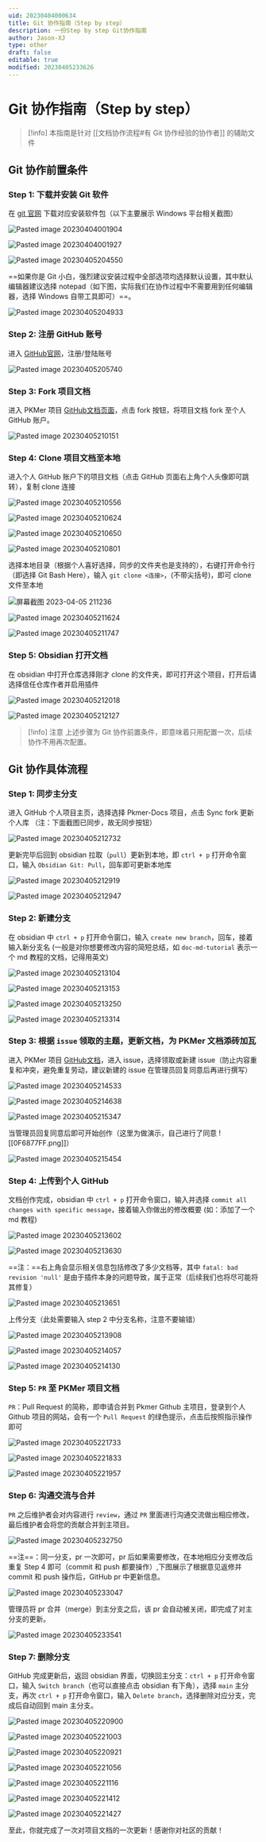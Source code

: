 ```yaml
---
uid: 20230404000634
title: Git 协作指南（Step by step）
description: 一份Step by step Git协作指南
author: Jason-XJ
type: other
draft: false
editable: true
modified: 20230405233626
---
```


# Git 协作指南（Step by step）

> [!info]
> 本指南是针对 [[文档协作流程#有 Git 协作经验的协作者]] 的辅助文件

## Git 协作前置条件

### Step 1: 下载并安装 Git 软件

在 [git 官网](https://git-scm.com/downloads) 下载对应安装软件包（以下主要展示 Windows 平台相关截图）

![Pasted image 20230404001904](https://s1.vika.cn/space/2023/04/06/d9f053056e354881a34eeeb4dfcd0061)

![Pasted image 20230404001927](https://s1.vika.cn/space/2023/04/06/50bd9d8c98cb4fdbabc4f23f1a7faa06)

![Pasted image 20230405204550](https://s1.vika.cn/space/2023/04/06/e06d243725f84d1d891d5b72300bcedb)

==如果你是 Git 小白，强烈建议安装过程中全部选项均选择默认设置，其中默认编辑器建议选择 notepad（如下图，实际我们在协作过程中不需要用到任何编辑器，选择 Windows 自带工具即可）==。

![Pasted image 20230405204933](https://s1.vika.cn/space/2023/04/06/494874f57f3a44e0a66ced373ec182ec)

### Step 2: 注册 GitHub 账号

进入 [GitHub官网](https://github.com/)，注册/登陆账号

![Pasted image 20230405205740](https://s1.vika.cn/space/2023/04/06/64bd5acb0a0842dd9a7c3f010d53df74)

### Step 3: Fork 项目文档

进入 PKMer 项目 [GitHub文档页面](https://github.com/PKM-er/Pkmer-Docs)，点击 fork 按钮，将项目文档 fork 至个人 GitHub 账户。

![Pasted image 20230405210151](https://s1.vika.cn/space/2023/04/06/d46e7a2b4fb3490082fccac26b7f3d3d)

### Step 4: Clone 项目文档至本地

进入个人 GitHub 账户下的项目文档（点击 GitHub 页面右上角个人头像即可跳转），复制 clone 连接

![Pasted image 20230405210556](https://s1.vika.cn/space/2023/04/06/5674edc160f549ae89d3f46da6286d79)

![Pasted image 20230405210624](https://s1.vika.cn/space/2023/04/06/8abbad15f6714735835a95a4ff15d4a7)

![Pasted image 20230405210650](https://s1.vika.cn/space/2023/04/06/7fca63e8552d4d38944dd3ebf5c5dffc)

![Pasted image 20230405210801](https://s1.vika.cn/space/2023/04/06/88ae17efdbb64773b47e74af7a5ea90d)

选择本地目录（根据个人喜好选择，同步的文件夹也是支持的），右键打开命令行（即选择 Git Bash Here），输入 `git clone <连接>`，(不带尖括号)，即可 clone 文件至本地

![屏幕截图 2023-04-05 211236](https://s1.vika.cn/space/2023/04/06/627b56d6b7a74725a3790e2aee98dd21)

![Pasted image 20230405211624](https://s1.vika.cn/space/2023/04/06/0a26c42cbf554345bbdd57b82b4020b2)

![Pasted image 20230405211747](https://s1.vika.cn/space/2023/04/06/545a183b9a8345eea64752ad9791451f)

### Step 5: Obsidian 打开文档

在 obsidian 中打开仓库选择刚才 clone 的文件夹，即可打开这个项目，打开后请选择信任仓库作者并启用插件

![Pasted image 20230405212018](https://s1.vika.cn/space/2023/04/06/3a40270880fc43059df5dacb89b3554a)

![Pasted image 20230405212127](https://s1.vika.cn/space/2023/04/06/541d2829272142a6bdceacb851cc4b75)

> [!info] 注意
> 上述步骤为 Git 协作前置条件，即意味着只用配置一次，后续协作不用再次配置。

## Git 协作具体流程

### Step 1: 同步主分支

进入 GitHub 个人项目主页，选择选择 Pkmer-Docs 项目，点击 Sync fork 更新个人库 （注：下面截图已同步，故无同步按钮）

![Pasted image 20230405212732](https://s1.vika.cn/space/2023/04/06/c637c2f39b9343b0b2ccd26c68769cb1)

更新完毕后回到 obsidian 拉取（`pull`）更新到本地，即 `ctrl + p` 打开命令窗口，输入 `Obsidian Git: Pull`，回车即可更新本地库

![Pasted image 20230405212919](https://s1.vika.cn/space/2023/04/06/c6fe8541a4f644e5b286e250f5b4f971)

![Pasted image 20230405212947](https://s1.vika.cn/space/2023/04/06/eb791ac2788c4309b292458b2086816f)

### Step 2: 新建分支

在 obsidian 中 `ctrl + p` 打开命令窗口，输入 `create new branch`，回车，接着输入新分支名 (一般是对你想要修改内容的简短总结，如 `doc-md-tutorial` 表示一个 md 教程的文档，记得用英文)

![Pasted image 20230405213104](https://s1.vika.cn/space/2023/04/06/215208b3f4f941d18075e45e5981b569)

![Pasted image 20230405213153](https://s1.vika.cn/space/2023/04/06/e6155c3299da4ecea27a4d3c13acf53f)

![Pasted image 20230405213250](https://s1.vika.cn/space/2023/04/06/5cb406d748574832bcac88619d50fb54)

![Pasted image 20230405213314](https://s1.vika.cn/space/2023/04/06/f4508cc09d1b40b7ac9cee42eeab2c06)

### Step 3: 根据 `issue` 领取的主题，更新文档，为 PKMer 文档添砖加瓦

进入 PKMer 项目 [GitHub文档](https://github.com/PKM-er/Pkmer-Docs)，进入 issue，选择领取或新建 issue（防止内容重复和冲突，避免重复劳动，建议新建的 issue 在管理员回复同意后再进行撰写）

![Pasted image 20230405214533](https://s1.vika.cn/space/2023/04/06/0b97608c5ede4079a90cdd64f8fadd78)

![Pasted image 20230405214638](https://s1.vika.cn/space/2023/04/06/3ac6d3fa26c8456abcebf0a0f9c795eb)

![Pasted image 20230405215347](https://s1.vika.cn/space/2023/04/06/1118dd134f384a4b92920b20f7039b96)

当管理员回复同意后即可开始创作（这里为做演示，自己进行了同意 ![[0F6877FF.png]]）

![Pasted image 20230405215454](https://s1.vika.cn/space/2023/04/06/cfbcbabca3614c84bd1c818616d4a30e)

### Step 4: 上传到个人 GitHub

文档创作完成，obsidian 中 `ctrl + p` 打开命令窗口，输入并选择 `commit all changes with specific message`，接着输入你做出的修改概要 (如：添加了一个 md 教程)

![Pasted image 20230405213602](https://s1.vika.cn/space/2023/04/06/33d39d56966b46ef83630d1b18994944)

![Pasted image 20230405213630](https://s1.vika.cn/space/2023/04/06/d6da77a969db42f4837d80cfedf40655)

==注：==右上角会显示相关信息包括修改了多少文档等，其中 `fatal: bad revision 'null'` 是由于插件本身的问题导致，属于正常（后续我们也将尽可能将其修复）

![Pasted image 20230405213651](https://s1.vika.cn/space/2023/04/06/c620c6b677104938a7fbf210119308fa)

上传分支（此处需要输入 step 2 中分支名称，注意不要输错）

![Pasted image 20230405213908](https://s1.vika.cn/space/2023/04/06/8a2f8274123e446d86a611f8c72d3e83)

![Pasted image 20230405214057](https://s1.vika.cn/space/2023/04/06/097ceb389de74d218b02c06e25a1eb45)

![Pasted image 20230405214130](https://s1.vika.cn/space/2023/04/06/7083f7db92794da097fbed8485c415de)

### Step 5: `PR` 至 PKMer 项目文档

`PR`：Pull Request 的简称，即申请合并到 Pkmer Github 主项目，登录到个人 Github 项目的网站，会有一个 `Pull Request` 的绿色提示，点击后按照指示操作即可

![Pasted image 20230405221733](https://s1.vika.cn/space/2023/04/06/51c5cf366d9a4492ba9ae771d8d89556)

![Pasted image 20230405221833](https://s1.vika.cn/space/2023/04/06/aac9f4ad5f6b4ccd9b94ae08af8d84c2)

![Pasted image 20230405221957](https://s1.vika.cn/space/2023/04/06/1b33f27da4a7465485aa821e252be128)

### Step 6: 沟通交流与合并

`PR` 之后维护者会对内容进行 `review`，通过 `PR` 里面进行沟通交流做出相应修改，最后维护者会将您的贡献合并到主项目。

![Pasted image 20230405232750](https://s1.vika.cn/space/2023/04/06/84466740c5174ca78085331c60c3f5d5)

==注==：同一分支，pr 一次即可，pr 后如果需要修改，在本地相应分支修改后重复 Step 4 即可（commit 和 push 都要操作）,下图展示了根据意见返修并 commit 和 push 操作后，GitHub pr 中更新信息。

![Pasted image 20230405233047](https://s1.vika.cn/space/2023/04/06/517c0dee6a384022afe651f0aaae048f)

管理员将 pr 合并（merge）到主分支之后，该 pr 会自动被关闭，即完成了对主分支的更新。

![Pasted image 20230405233541](https://s1.vika.cn/space/2023/04/06/ab9d78a73efb4e96a01a5ecd1a0a6623)

### Step 7: 删除分支

GitHub 完成更新后，返回 obsidian 界面，切换回主分支：`ctrl + p` 打开命令窗口，输入 `Switch branch`（也可以直接点击 obsidian 有下角），选择 `main` 主分支，再次 `ctrl + p` 打开命令窗口，输入 `Delete branch`，选择删除对应分支，完成后自动回到 main 主分支。

![Pasted image 20230405220900](https://s1.vika.cn/space/2023/04/06/fb0b56520b084cd88d579cf0dd0f19fa)

![Pasted image 20230405221003](https://s1.vika.cn/space/2023/04/06/9c88b543d0a94f9a96624ad23433cb1a)

![Pasted image 20230405220921](https://s1.vika.cn/space/2023/04/06/364586df1143422c84a6a58b8025271f)

![Pasted image 20230405221056](https://s1.vika.cn/space/2023/04/06/7d46a1e0d1cf49f58a888226363ca02a)

![Pasted image 20230405221116](https://s1.vika.cn/space/2023/04/06/bc25e4ad3ee64aec9af1ca5c98ed7e02)

![Pasted image 20230405221412](https://s1.vika.cn/space/2023/04/06/c4ee6294cc1348c5bddfb39d36768b65)

![Pasted image 20230405221427](https://s1.vika.cn/space/2023/04/06/ee011a4de23348919c3315a9e583b18e)

至此，你就完成了一次对项目文档的一次更新！感谢你对社区的贡献！